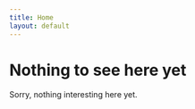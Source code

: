 ```yaml
---
title: Home
layout: default
---
```


Nothing to see here yet
=======================

Sorry, nothing interesting here yet.
